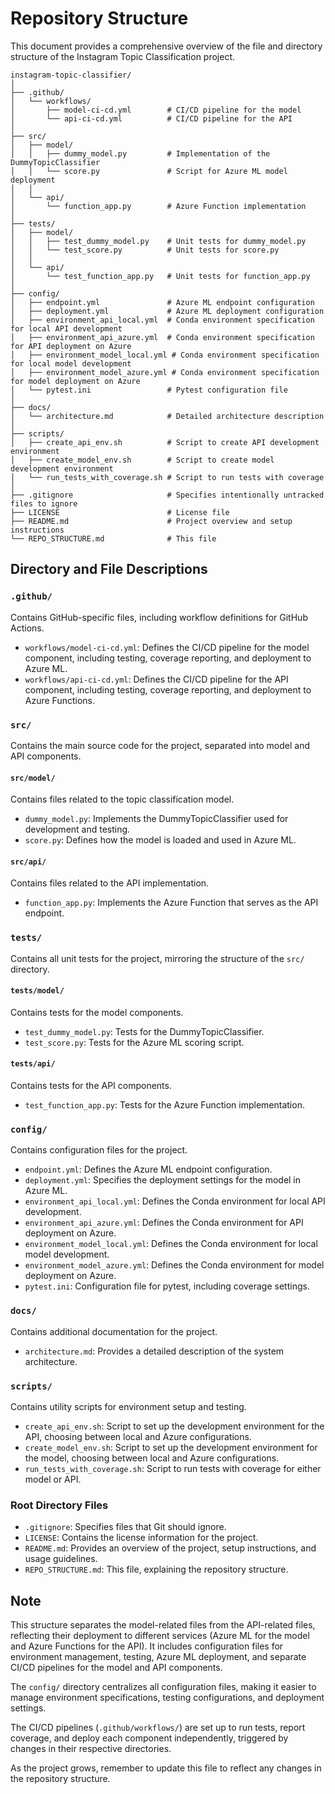 # Repository Structure

This document provides a comprehensive overview of the file and directory structure of the Instagram Topic Classification project.

```
instagram-topic-classifier/
│
├── .github/
│   └── workflows/
│       ├── model-ci-cd.yml        # CI/CD pipeline for the model
│       └── api-ci-cd.yml          # CI/CD pipeline for the API
│
├── src/
│   ├── model/
│   │   ├── dummy_model.py         # Implementation of the DummyTopicClassifier
│   │   └── score.py               # Script for Azure ML model deployment
│   │
│   └── api/
│       └── function_app.py        # Azure Function implementation
│
├── tests/
│   ├── model/
│   │   ├── test_dummy_model.py    # Unit tests for dummy_model.py
│   │   └── test_score.py          # Unit tests for score.py
│   │
│   └── api/
│       └── test_function_app.py   # Unit tests for function_app.py
│
├── config/
│   ├── endpoint.yml               # Azure ML endpoint configuration
│   ├── deployment.yml             # Azure ML deployment configuration
│   ├── environment_api_local.yml  # Conda environment specification for local API development
│   ├── environment_api_azure.yml  # Conda environment specification for API deployment on Azure
│   ├── environment_model_local.yml # Conda environment specification for local model development
│   ├── environment_model_azure.yml # Conda environment specification for model deployment on Azure
│   └── pytest.ini                 # Pytest configuration file
│
├── docs/
│   └── architecture.md            # Detailed architecture description
│
├── scripts/
│   ├── create_api_env.sh          # Script to create API development environment
│   ├── create_model_env.sh        # Script to create model development environment
│   └── run_tests_with_coverage.sh # Script to run tests with coverage
│
├── .gitignore                     # Specifies intentionally untracked files to ignore
├── LICENSE                        # License file
├── README.md                      # Project overview and setup instructions
└── REPO_STRUCTURE.md              # This file
```

## Directory and File Descriptions

### `.github/`
Contains GitHub-specific files, including workflow definitions for GitHub Actions.
- `workflows/model-ci-cd.yml`: Defines the CI/CD pipeline for the model component, including testing, coverage reporting, and deployment to Azure ML.
- `workflows/api-ci-cd.yml`: Defines the CI/CD pipeline for the API component, including testing, coverage reporting, and deployment to Azure Functions.

### `src/`
Contains the main source code for the project, separated into model and API components.

#### `src/model/`
Contains files related to the topic classification model.
- `dummy_model.py`: Implements the DummyTopicClassifier used for development and testing.
- `score.py`: Defines how the model is loaded and used in Azure ML.

#### `src/api/`
Contains files related to the API implementation.
- `function_app.py`: Implements the Azure Function that serves as the API endpoint.

### `tests/`
Contains all unit tests for the project, mirroring the structure of the `src/` directory.

#### `tests/model/`
Contains tests for the model components.
- `test_dummy_model.py`: Tests for the DummyTopicClassifier.
- `test_score.py`: Tests for the Azure ML scoring script.

#### `tests/api/`
Contains tests for the API components.
- `test_function_app.py`: Tests for the Azure Function implementation.

### `config/`
Contains configuration files for the project.
- `endpoint.yml`: Defines the Azure ML endpoint configuration.
- `deployment.yml`: Specifies the deployment settings for the model in Azure ML.
- `environment_api_local.yml`: Defines the Conda environment for local API development.
- `environment_api_azure.yml`: Defines the Conda environment for API deployment on Azure.
- `environment_model_local.yml`: Defines the Conda environment for local model development.
- `environment_model_azure.yml`: Defines the Conda environment for model deployment on Azure.
- `pytest.ini`: Configuration file for pytest, including coverage settings.

### `docs/`
Contains additional documentation for the project.
- `architecture.md`: Provides a detailed description of the system architecture.

### `scripts/`
Contains utility scripts for environment setup and testing.
- `create_api_env.sh`: Script to set up the development environment for the API, choosing between local and Azure configurations.
- `create_model_env.sh`: Script to set up the development environment for the model, choosing between local and Azure configurations.
- `run_tests_with_coverage.sh`: Script to run tests with coverage for either model or API.

### Root Directory Files
- `.gitignore`: Specifies files that Git should ignore.
- `LICENSE`: Contains the license information for the project.
- `README.md`: Provides an overview of the project, setup instructions, and usage guidelines.
- `REPO_STRUCTURE.md`: This file, explaining the repository structure.

## Note
This structure separates the model-related files from the API-related files, reflecting their deployment to different services (Azure ML for the model and Azure Functions for the API). It includes configuration files for environment management, testing, Azure ML deployment, and separate CI/CD pipelines for the model and API components. 

The `config/` directory centralizes all configuration files, making it easier to manage environment specifications, testing configurations, and deployment settings.

The CI/CD pipelines (`.github/workflows/`) are set up to run tests, report coverage, and deploy each component independently, triggered by changes in their respective directories.

As the project grows, remember to update this file to reflect any changes in the repository structure.
